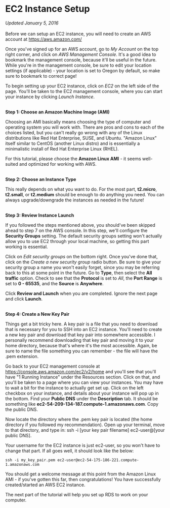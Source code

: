 # EC2 Instance Setup
*Updated January 5, 2016*
<br><br>
Before we can setup an EC2 instance, you will need to create an AWS account at https://aws.amazon.com/

Once you've signed up for an AWS account, go to *My Account* on the top right corner, and click on *AWS Management Console*. It's a good idea to bookmark the management console, because it'll be useful in the future. While you're in the management console, be sure to edit your location settings (if applicable) - your location is set to Oregon by default, so make sure to bookmark to correct page!

To begin setting up your EC2 instance, click on *EC2* on the left side of the page. You'll be taken to the EC2 management console, where you can start your instance by clicking *Launch Instance*. 
<br><br>

**Step 1: Choose an Amazon Machine Image (AMI)**

Choosing an AMI basically means choosing the type of computer and operating system you will work with. There are pros and cons to each of the choices listed, but you can't really go wrong with any of the Linux distributions like Red Hat Enterprise, SUSE, and Ubuntu. "Amazon Linux" itself similar to CentOS (another Linux distro) and is essentially a minimalistic install of Red Hat Enterprise Linux (RHEL).

For this tutorial, please choose the **Amazon Linux AMI** - it seems well-suited and optimized for working with AWS.  
<br>

**Step 2: Choose an Instance Type**

This really depends on what you want to do. For the most part, **t2.micro**, **t2.small**, or **t2.medium** should be enough to do anything you need. You can always upgrade/downgrade the instances as needed in the future!
<br><br>

**Step 3: Review Instance Launch**

If you followed the steps mentioned above, you should've been skipped ahead to step 7 on the AWS console. In this step, we'll configure the **Security Groups** setting. The default security groups setting won't actually allow you to use EC2 through your local machine, so getting this part working is essential.

Click on *Edit security groups* on the bottom right. Once you've done that, click on the *Create a new security group* radio button. Be sure to give your security group a name you won't easily forget, since you may be referring back to this at some point in the future. Go to **Type**, then select the **All traffic** option. Check to see that the **Protocol** is set to *All*, the **Port Range** is set to **0 - 65535**, and the **Source** is **Anywhere**.

Click **Review and Launch** when you are completed. Ignore the next page and click **Launch**.  
<br>

**Step 4: Create a New Key Pair**

Things get a bit tricky here. A key pair is a file that you need to download that is necessary for you to SSH into an EC2 instance. You'll need to create a new key pair and download that key pair into somewhere accessible. I personally recommend downloading that key pair and moving it to your home directory, because that's where it's the most accessible. Again, be sure to name the file something you can remember - the file will have the .pem extension.

Go back to your EC2 management console at https://console.aws.amazon.com/ec2/v2/home and you'll see that you'll have "1 Running Instance" under the Resources section. Click on that, and you'll be taken to a page where you can view your instances. You may have to wait a bit for the instance to actually get set up. Click on the left checkbox on your instance, and details about your instance will pop up in the bottom. Find your **Public DNS** under the **Description** tab. It should be something like **ec2-54-209-134-187.compute-1.amazonaws.com**. Copy the public DNS.


Now locate the directory where the .pem key pair is located (the home directory if you followed my recommendation). Open up your terminal, move to that directory, and type in: ssh -i [your key pair filename] ec2-user@[your public DNS]. 

Your username for the EC2 instance is just ec2-user, so you won't have to change that part. If all goes well, it should look like the below:

```
ssh -i my_key_pair.pem ec2-user@ec2-54-175-186-221.compute-1.amazonaws.com
```

You should get a welcome message at this point from the Amazon Linux AMI - if you've gotten this far, then congratulations! You have successfully created/started an AWS EC2 instance. 

The next part of the tutorial will help you set up RDS to work on your computer. 
